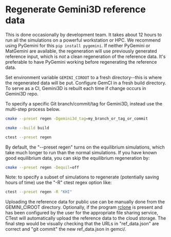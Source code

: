 # Regenerate Gemini3D reference data

This is done occasionally by development team.
It takes about 12 hours to run all the simulations on a powerful workstation or HPC.
We recommend using PyGemini for this `pip install pygemini`.
If neither PyGemini or MatGemini are available, the regeneration will use previously generated reference input, which is *not* a clean regeneration of the reference data.
It's preferable to have PyGemini working before regenerating the reference data.

Set environment variable `GEMINI_CIROOT` to a fresh directory--this is where the regenerated data will be put.
Configure GemCI in a fresh build directory.
To serve as a CI, Gemini3D is rebuilt each time if change occurs in Gemini3D repo.

To specify a specific Git branch/commit/tag for Gemini3D, instead use the multi-step process below.

```sh
cmake --preset regen -Dgemini3d_tag=my_branch_or_tag_or_commit

cmake --build build

ctest --preset regen
```

By default, the "--preset regen" turns on the equilibrium simulations, which take much longer to run than the normal simulations.
If you have known good equilibrium data, you can skip the equilibrium regeneration by:

```sh
cmake --preset regen -Dequil=off
```

Note: to specify a subset of simulations to regenerate (potentially saving hours of time) use the "-R" ctest regex option like:

```sh
ctest --preset regen -R "KHI"
```

Uploading the reference data for public use can be manually done from the GEMINI_CIROOT directory.
Optionally, if the program
[rclone](https://rclone.org/)
is present and has been configured by the user for the appropriate file sharing service, CTest will automatically upload the reference data to the cloud storage.
The final step would be visually checking that the URLs in "ref_data.json" are correct and "git commit" the new ref_data.json in gemci/.
